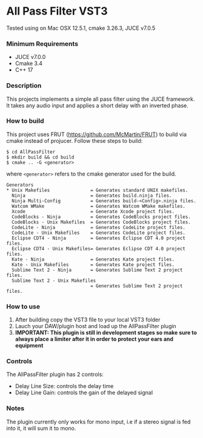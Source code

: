 # All Pass Filter VST3
Tested using on Mac OSX 12.5.1, cmake 3.26.3, JUCE v7.0.5

### Minimum Requirements
- JUCE v7.0.0
- Cmake 3.4
- C++ 17

### Description

This projects implements a simple all pass filter using the JUCE framework.
It takes any audio input and applies a short delay with an inverted phase.

### How to build
This project uses FRUT (https://github.com/McMartin/FRUT) to build via cmake instead of projucer.
Follow these steps to build: 
```
$ cd AllPassFilter
$ mkdir build && cd build
$ cmake .. -G <generator>
```
where ``<generator>`` refers to the cmake generator used for the build.
```
Generators
* Unix Makefiles               = Generates standard UNIX makefiles.
  Ninja                        = Generates build.ninja files.
  Ninja Multi-Config           = Generates build-<Config>.ninja files.
  Watcom WMake                 = Generates Watcom WMake makefiles.
  Xcode                        = Generate Xcode project files.
  CodeBlocks - Ninja           = Generates CodeBlocks project files.
  CodeBlocks - Unix Makefiles  = Generates CodeBlocks project files.
  CodeLite - Ninja             = Generates CodeLite project files.
  CodeLite - Unix Makefiles    = Generates CodeLite project files.
  Eclipse CDT4 - Ninja         = Generates Eclipse CDT 4.0 project files.
  Eclipse CDT4 - Unix Makefiles= Generates Eclipse CDT 4.0 project files.
  Kate - Ninja                 = Generates Kate project files.
  Kate - Unix Makefiles        = Generates Kate project files.
  Sublime Text 2 - Ninja       = Generates Sublime Text 2 project files.
  Sublime Text 2 - Unix Makefiles
                               = Generates Sublime Text 2 project files.
```

### How to use
1. After building copy the VST3 file to your local VST3 folder
2. Lauch your DAW/plugin host and load up the AllPassFilter plugin
3. **IMPORTANT: This plugin is still in development stages so make sure to always place a limiter after it in order to protect your ears and equipment**

### Controls
The AllPassFilter plugin has 2 controls:
- Delay Line Size: controls the delay time
- Delay Line Gain: controls the gain of the delayed signal

### Notes
The plugin currently only works for mono input, i.e if a stereo signal is fed into it, it will sum it to mono.
